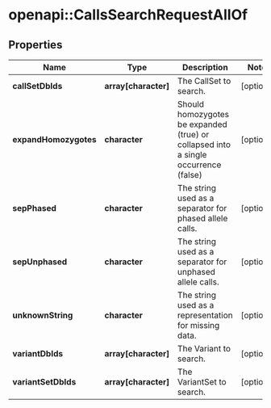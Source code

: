 # openapi::CallsSearchRequestAllOf

## Properties
Name | Type | Description | Notes
------------ | ------------- | ------------- | -------------
**callSetDbIds** | **array[character]** | The CallSet to search. | [optional] 
**expandHomozygotes** | **character** | Should homozygotes be expanded (true) or collapsed into a single occurrence (false) | [optional] 
**sepPhased** | **character** | The string used as a separator for phased allele calls. | [optional] 
**sepUnphased** | **character** | The string used as a separator for unphased allele calls. | [optional] 
**unknownString** | **character** | The string used as a representation for missing data. | [optional] 
**variantDbIds** | **array[character]** | The Variant to search. | [optional] 
**variantSetDbIds** | **array[character]** | The VariantSet to search. | [optional] 


